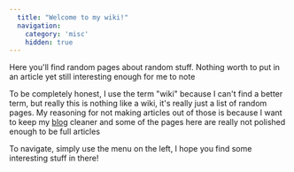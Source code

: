 ```yaml
---
  title: "Welcome to my wiki!"
  navigation:
    category: 'misc'
    hidden: true
---
```


Here you'll find random pages about random stuff. Nothing worth to put in an article yet still interesting enough for me to note

To be completely honest, I use the term "wiki" because I can't find a better term, but really this is nothing like a wiki, it's really just a list of random pages. My reasoning for not making articles out of those is because I want to keep my [blog](/articles/) cleaner and some of the pages here are really not polished enough to be full articles

To navigate, simply use the menu on the left, I hope you find some interesting stuff in there!
